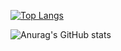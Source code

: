 [![Top Langs](https://github-readme-stats.vercel.app/api/top-langs/?username=tuyoleni&layout=compact&theme=vision-friendly-dark&bg_color=00000000&hide_border=true)](https://github.com/anuraghazra/github-readme-stats)



![Anurag's GitHub stats](https://github-readme-stats.vercel.app/api?username=tuyoleni&show_icons=true&theme=transparent)
